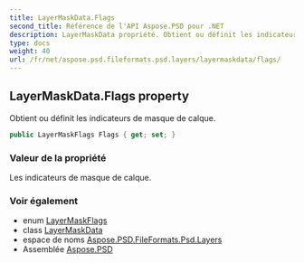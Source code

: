 ```yaml
---
title: LayerMaskData.Flags
second_title: Référence de l'API Aspose.PSD pour .NET
description: LayerMaskData propriété. Obtient ou définit les indicateurs de masque de calque.
type: docs
weight: 40
url: /fr/net/aspose.psd.fileformats.psd.layers/layermaskdata/flags/
---
```

## LayerMaskData.Flags property

Obtient ou définit les indicateurs de masque de calque.

```csharp
public LayerMaskFlags Flags { get; set; }
```

### Valeur de la propriété

Les indicateurs de masque de calque.

### Voir également

* enum [LayerMaskFlags](../../layermaskflags/)
* class [LayerMaskData](../)
* espace de noms [Aspose.PSD.FileFormats.Psd.Layers](../../layermaskdata/)
* Assemblée [Aspose.PSD](../../../)


